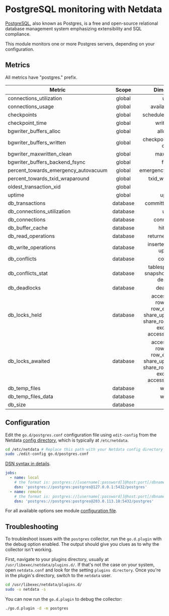 <!--
title: "PostgreSQL monitoring with Netdata"
description: "Monitor connections, slow queries, InnoDB memory and disk utilization, locks, and more with zero configuration and per-second metric granularity."
custom_edit_url: https://github.com/netdata/go.d.plugin/edit/master/modules/postgres/README.md
sidebar_label: "PostgresSQL"
-->

# PostgreSQL monitoring with Netdata

[PostgreSQL](https://www.postgresql.org/), also known as Postgres, is a free and open-source relational database
management system emphasizing extensibility and SQL compliance.

This module monitors one or more Postgres servers, depending on your configuration.

## Metrics

All metrics have "postgres." prefix.

| Metric                               |  Scope   |                                                  Dimensions                                                   |     Units      |
|--------------------------------------|:--------:|:-------------------------------------------------------------------------------------------------------------:|:--------------:|
| connections_utilization              |  global  |                                                     used                                                      |   percentage   |
| connections_usage                    |  global  |                                                available, used                                                |  connections   |
| checkpoints                          |  global  |                                             scheduled, requested                                              | checkpoints/s  |
| checkpoint_time                      |  global  |                                                  write, sync                                                  |  milliseconds  |
| bgwriter_buffers_alloc               |  global  |                                                   allocated                                                   |      B/s       |
| bgwriter_buffers_written             |  global  |                                          checkpoint, backend, clean                                           |      B/s       |
| bgwriter_maxwritten_clean            |  global  |                                                  maxwritten                                                   |    events/s    |
| bgwriter_buffers_backend_fsync       |  global  |                                                     fsync                                                     |  operations/s  |
| percent_towards_emergency_autovacuum |  global  |                                             emergency_autovacuum                                              |   percentage   |
| percent_towards_txid_wraparound      |  global  |                                                txid_wraparound                                                |   percentage   |
| oldest_transaction_xid               |  global  |                                                      xid                                                      |      xid       |
| uptime                               |  global  |                                                    uptime                                                     |    seconds     |
| db_transactions                      | database |                                              committed, rollback                                              | transactions/s |
| db_connections_utilization           | database |                                                     used                                                      |   percentage   |
| db_connections                       | database |                                                  connections                                                  |  connections   |
| db_buffer_cache                      | database |                                                   hit, miss                                                   |    blocks/s    |
| db_read_operations                   | database |                                               returned, fetched                                               |     rows/s     |
| db_write_operations                  | database |                                          inserted, deleted, updated                                           |     rows/s     |
| db_conflicts                         | database |                                                   conflicts                                                   |   queries/s    |
| db_conflicts_stat                    | database |                                tablespace, lock, snapshot, bufferpin, deadlock                                |   queries/s    |
| db_deadlocks                         | database |                                                   deadlocks                                                   |  deadlocks/s   |
| db_locks_held                        | database | access_share, row_share, row_exclusive, share_update, share, share_row_exclusive, exclusive, access_exclusive |     locks      |
| db_locks_awaited                     | database | access_share, row_share, row_exclusive, share_update, share, share_row_exclusive, exclusive, access_exclusive |     locks      |
| db_temp_files                        | database |                                                    written                                                    |    files/s     |
| db_temp_files_data                   | database |                                                    written                                                    |      B/s       |
| db_size                              | database |                                                     size                                                      |       B        |

## Configuration

Edit the `go.d/postgres.conf` configuration file using `edit-config` from the
Netdata [config directory](https://learn.netdata.cloud/docs/configure/nodes), which is typically at `/etc/netdata`.

```bash
cd /etc/netdata # Replace this path with your Netdata config directory
sudo ./edit-config go.d/postgres.conf
```

[DSN syntax in details](https://github.com/go-sql-driver/mysql#dsn-data-source-name).

```yaml
jobs:
  - name: local
    # the format is: postgres://[username[:password]]@host:port[/dbname]?sslmode=[disable|verify-ca|verify-full]
    dsn: 'postgres://postgres:postgres@127.0.0.1:5432/postgres'
  - name: remote
    # the format is: postgres://[username[:password]]@host:port[/dbname]?sslmode=[disable|verify-ca|verify-full]
    dsn: 'postgres://postgres:postgres@203.0.113.10:5432/postgres'
```

For all available options see
module [configuration file](https://github.com/netdata/go.d.plugin/blob/master/config/go.d/postgres.conf).

## Troubleshooting

To troubleshoot issues with the `postgres` collector, run the `go.d.plugin` with the debug option enabled. The output
should give you clues as to why the collector isn't working.

First, navigate to your plugins directory, usually at `/usr/libexec/netdata/plugins.d/`. If that's not the case on your
system, open `netdata.conf` and look for the setting `plugins directory`. Once you're in the plugin's directory, switch
to the `netdata` user.

```bash
cd /usr/libexec/netdata/plugins.d/
sudo -u netdata -s
```

You can now run the `go.d.plugin` to debug the collector:

```bash
./go.d.plugin -d -m postgres
```
